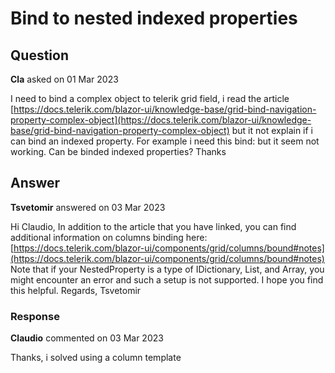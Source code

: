 # Bind to nested indexed properties

## Question

**Cla** asked on 01 Mar 2023

I need to bind a complex object to telerik grid field, i read the article [https://docs.telerik.com/blazor-ui/knowledge-base/grid-bind-navigation-property-complex-object](https://docs.telerik.com/blazor-ui/knowledge-base/grid-bind-navigation-property-complex-object) but it not explain if i can bind an indexed property. For example i need this bind: <GridColumn Field="Property.NestedProperty[0].Value" /> but it seem not working. Can be binded indexed properties? Thanks

## Answer

**Tsvetomir** answered on 03 Mar 2023

Hi Claudio, In addition to the article that you have linked, you can find additional information on columns binding here: [https://docs.telerik.com/blazor-ui/components/grid/columns/bound#notes](https://docs.telerik.com/blazor-ui/components/grid/columns/bound#notes) Note that if your NestedProperty is a type of IDictionary, List, and Array, you might encounter an error and such a setup is not supported. I hope you find this helpful. Regards, Tsvetomir

### Response

**Claudio** commented on 03 Mar 2023

Thanks, i solved using a column template
